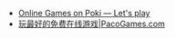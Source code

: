 - [Online Games on Poki — Let's play](https://poki.com/)
- [玩最好的免费在线游戏|PacoGames.com](https://www.pacogames.com/)
